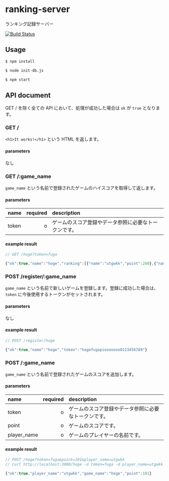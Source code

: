 # ranking-server
ランキング記録サーバー

[![Build Status](https://travis-ci.org/utgw/ranking-server.svg?branch=master)](https://travis-ci.org/utgw/ranking-server)

## Usage

```sh
$ npm install

$ node init-db.js

$ npm start
```

## API document

GET / を除く全ての API において、処理が成功した場合は `ok` が `true` となります。

### GET /
`<h1>It works!</h1>` という HTML を返します。

#### parameters
なし

### GET /:game_name
`game_name` という名前で登録されたゲームのハイスコアを取得して返します。

#### parameters

|name |required|description|
|:----|-------:|:----------|
|token|       o|ゲームのスコア登録やデータ参照に必要なトークンです。|

#### example result

```js
// GET /hoge?token=fuga

{"ok":true,"name":"hoge","ranking":[{"name":"utgwkk","point":200},{"name":"utgwkk","point":101},{"name":"utgwkk","point":55}]}
```

### POST /register/:game_name
`game_name` という名前で新しいゲームを登録します。登録に成功した場合は、 `token` に今後使用するトークンがセットされます。

#### parameters
なし

#### example result

```js
// POST /register/hoge

{"ok":true,"name":"hoge","token":"hogefugapiooooooo0123456789"}
```

### POST /:game_name
`game_name` という名前で登録されたゲームのスコアを追加します。

#### parameters

|name |required|description|
|:----|-------:|:----------|
|token|       o|ゲームのスコア登録やデータ参照に必要なトークンです。|
|point|       o|ゲームのスコアです。|
|player_name |       o|ゲームのプレイヤーの名前です。|

#### example result

```js
// POST /hoge?token=fuga&point=101&player_name=utgwkk
// curl http://localhost:3000/hoge -d token=fuga -d player_name=utgwkk -d point=101

{"ok":true,"player_name":"utgwkk","game_name":"hoge","point":101}
```

